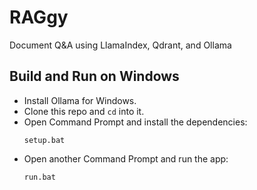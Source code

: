 # RAGgy
Document Q&A using LlamaIndex, Qdrant, and Ollama

## Build and Run on Windows
- Install Ollama for Windows.
- Clone this repo and `cd` into it.
- Open Command Prompt and install the dependencies:
    ```
    setup.bat
    ```
- Open another Command Prompt and run the app:
    ```
    run.bat
    ```
